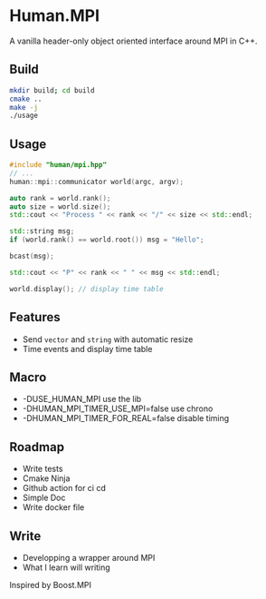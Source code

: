 # Human.MPI 

A vanilla header-only object oriented interface around MPI in C++.

## Build
```bash
mkdir build; cd build
cmake ..
make -j
./usage
```

## Usage
```c++
#include "human/mpi.hpp"
// ...
human::mpi::communicator world(argc, argv);

auto rank = world.rank();
auto size = world.size();
std::cout << "Process " << rank << "/" << size << std::endl;

std::string msg;
if (world.rank() == world.root()) msg = "Hello";

bcast(msg);

std::cout << "P" << rank << " " << msg << std::endl;

world.display(); // display time table
```

## Features
- Send `vector` and `string` with automatic resize
- Time events and display time table

## Macro
- -DUSE_HUMAN_MPI use the lib
- -DHUMAN_MPI_TIMER_USE_MPI=false use chrono
- -DHUMAN_MPI_TIMER_FOR_REAL=false disable timing

## Roadmap
- Write tests
- Cmake Ninja
- Github action for ci cd
- Simple Doc
- Write docker file

## Write
- Developping a wrapper around MPI
- What I learn will writing


Inspired by Boost.MPI
